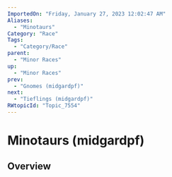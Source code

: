 ```yaml
---
ImportedOn: "Friday, January 27, 2023 12:02:47 AM"
Aliases:
  - "Minotaurs"
Category: "Race"
Tags:
  - "Category/Race"
parent:
  - "Minor Races"
up:
  - "Minor Races"
prev:
  - "Gnomes (midgardpf)"
next:
  - "Tieflings (midgardpf)"
RWtopicId: "Topic_7554"
---
```

# Minotaurs (midgardpf)
## Overview
